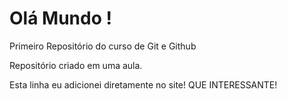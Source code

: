 # Olá Mundo !
 Primeiro Repositório do curso de Git e Github

 Repositório criado em uma aula.

Esta linha eu adicionei diretamente no site! QUE INTERESSANTE!
